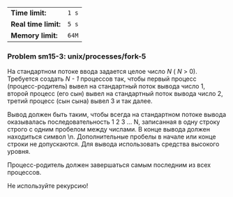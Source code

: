 |                      |       |
|----------------------|-------|
| **Time limit:**      | `1 s` |
| **Real time limit:** | `5 s` |
| **Memory limit:**    | `64M` |


### Problem sm15-3: unix/processes/fork-5

На стандартном потоке ввода задается целое число _N_ ( _N_ > 0).
Требуется создать _N - 1_ процессов так, чтобы первый процесс
(процесс-родитель) вывел на стандартный поток вывода число 1,
второй процесс (его сын) вывел на стандартный поток вывода число
2, третий процесс (сын сына) вывел 3 и так далее.

Вывод должен быть таким, чтобы всегда на стандартном потоке
вывода оказывалась последовательность 1 2 3 ... N, записанная в
одну строку строго с одним пробелом между числами. В конце вывода
должен находиться символ \n. Дополнительные пробелы в начале или
конце строки не допускаются. Для вывода использовать средства
высокого уровня.

Процесс-родитель должен завершаться самым последним из всех
процессов.

Не используйте рекурсию!

